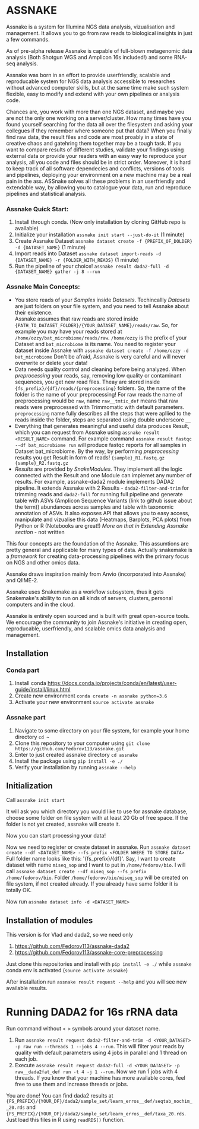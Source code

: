 # ASSNAKE

Assnake is a system for Illumina NGS data analysis, vizualisation and management.
It allows you to go from raw reads to biological insights in just a few commands.

As of pre-alpha release Assnake is capable of full-blown metagenomic data analysis (Both Shotgun WGS and Amplicon 16s included!) and some RNA-seq analysis.

Assnake was born in an effort to provide userfriendly, scalable and reproducable system for NGS data analysis accessible to researches without advanced computer skills, but at the same time make such system flexible, easy to modify and extend with your own pipelines or analysis code.

Chances are, you work with more than one NGS dataset, and maybe you are not the only one working on a server/cluster. How many times have you found yourself searching for the data all over the filesystem and asking your collegues if they remember where someone put that data? When you finally find raw data, the result files and code are most proably in a state of creative chaos and gatehring them together may be a tough task. If you want to compare results of different studies, validate your findings using external data or provide your readers with an easy way to reproduce your analysis, all you code and files should be in strict order. Moreover, it is hard to keep track of all software dependecies and conflicts, versions of tools and pipelines, deploying your environment on a new machine may be a real pain in the ass. ASSnake solves all these problems in an userfriendly and extendable way, by allowing you to catalogue your data, run and reproduce pipelines and statistical analysis. 

### Assnake Quick Start:

1. Install through conda. (Now only installation by cloning GitHub repo is available)
2. Initialize your installation `assnake init start --just-do-it` (1 minute)
3. Create Assnake Dataset `assnake dataset create -f {PREFIX_OF_DOLDER} -d {DATASET_NAME}` (1 minute)
4. Import reads into Dataset `assnake dataset import-reads -d {DATASET_NAME} -r {FOLDER_WITH_READS}` (1 minute)
5. Run the pipeline of your choice! `assnake result dada2-full -d {DATASET_NAME} gather -j 8 --run`


### Assnake Main Concepts:

* You store reads of your *Samples* inside *Datasets*.
    Techincallly *Datasets* are just folders on your file system, and you need to tell Assnake about their existence.  
    Assnake assumes that raw reads are stored inside `{PATH_TO_DATASET_FOLDER}/{YOUR_DATASET_NAME}/reads/raw`.
    So, for example you may have your reads stored at `/home/ozzy/bat_microbiome/reads/raw`. `/home/ozzy` is the prefix of your Dataset and `bat_microbiome` is its name. You need to register your dataset inside Assnake with `assnake dataset create -f /home/ozzy -d bat_microbiome` Don't be afraid, Assnake is very careful and will never overwrite or delete your data!
* Data needs quality control and cleaning before being analyzed. When *preprocessing* your reads, say, removing low quality or contaminant sequences, you get new read files. Theay are stored inside `{fs_prefix}/{df}/reads/{preprocessing}` folders. So, the name of the folder is the name of your preprocessing! For raw reads the name of preprocessing would be `raw`, name `raw__tmtic_def` means that raw reads were preprocessed with Trimmomatic with default parameters. `preprocessing` name fully describes all the steps that were apllied to the reads inside the folder, steps are separated using double underscore `__`
* Everything that generates meaningful and useful data produces Result, which you can request from Assnake using `assnake result <RESULT_NAME>` command. For example command `assnake result fastqc --df bat_microbiome run` will produce fastqc reports for all samples in Dataset bat_microbiome. By the way, by performing *preprocessing* results you get Result in form of reads! `{sample}_R1.fastq.gz {sample}_R2.fastq.gz`
* *Results* are provided by *SnakeModules*. They implement all the logic connected with the Result and one Module can implemet any number of results. For example, assnake-dada2 module implements DADA2 pipeline. It extends Assnake with 2 Results - `dada2-filter-and-trim` for trimming reads and `dada2-full` for running full pipeline and generate table with ASVs (Amplicon Sequence Variants (link to github issue about the term)) abundances across samples and table with taxonomic annotation of ASVs. It also exposes API that allows you to easy access, manipulate and vizualise this data (Heatmaps, Barplots, PCA plots) from Python or R (Notebooks are great!) *More on that in Extending Assnake section* - not written

This four concepts are the foundation of the Assnake. This assumtions are pretty general and applicable for many types of data. Actually snakemake is a *framework* for creating data-processing pipelines with the primary focus on NGS and other omics data. 

Assnake draws inspiration mainly from Anvio (incorporated into Assnake) and QIIME-2. 

Assnake uses Snakemake as a workflow subsystem, thus it gets Snakemake's ability to run on all kinds of servers, clusters, personal computers and in the cloud.

Assnake is entirely open sourced and is built with great open-source tools. We encourage the community to join Assnake's initiative in creating open, reproducable, userfriendly, and scalable omics data analysis and management.

## Installation

### Conda part

1. Install conda https://docs.conda.io/projects/conda/en/latest/user-guide/install/linux.html
2. Create new environment `conda create -n assnake python=3.6`
3. Activate your new environment `source activate assnake`

### Assnake part

1. Navigate to some directory on your file system, for example your home directory `cd ~`
2. Clone this repository to your computer using `git clone https://github.com/Fedorov113/assnake.git` 
3. Enter to just created assnake directory `cd assnake`
4. Install the package using `pip install -e ./`
5. Verify your installation by running `assnake --help`


## Initialization
Call `assnake init start`

It will ask you which directory you would like to use for assnake database, choose some folder on file system with at least 20 Gb of free space. If the folder is not yet created, assnake will create it. 

Now you can start processing your data!

Now we need to register or create dataset in assnake. Run `assnake dataset create --df <DATASET_NAME> --fs_prefix <FOLDER WHERE TO STORE DATA>`
Full folder name looks like this: '{fs_prefix}/{df}'. Say, I want to create dataset with name `miseq_sop` and I want to put in `/home/fedorov/bio`.
I will call `assnake dataset create --df miseq_sop --fs_prefix /home/fedorov/bio`. Folder `/home/fedorov/bio/miseq_sop` will be created on file system, if not created already. If you already have same folder it is totally OK.

Now run `assnake dataset info -d <DATASET_NAME>`

## Installation of modules
This version is for Vlad and dada2, so we need only 
1. https://github.com/Fedorov113/assnake-dada2
2. https://github.com/Fedorov113/assnake-core-preprocessing 

Just clone this repositories and install with `pip install -e ./` while `assnake` conda env is activated (`source activate assnake`)

After installation run `assnake result request --help` and you will see new available results.

# Running DADA2 for 16s rRNA data
Run command without `< >` symbols around your dataset name.
1. Run `assnake result request dada2-filter-and-trim -d <YOUR_DATASET> -p raw run --threads 1 --jobs 4 --run`. This will filter your reads by quality with default parameters using 4 jobs in parallel and 1 thread on each job.
2. Execute `assnake result request dada2-full -d <YOUR_DATASET> -p raw__dada2fat_def run -t 4 -j 1 --run`. Now we run 1 jobs with 4 threads. If you know that your machine has more available cores, feel free to use them and increase threads or jobs. 

You are done! You can find dada2 results at `{FS_PREFIX}/{YOUR_DF}/dada2/sample_set/learn_erros__def/seqtab_nochim__20.rds` and `{FS_PREFIX}/{YOUR_DF}/dada2/sample_set/learn_erros__def/taxa_20.rds`.
Just load this files in R using `readRDS()` function.


<!-- # OLD

Analysis of metagenomics data consists of 2 steps: quality control and preprocessing, and analysis itself. 


## List of implemented preprocessing steps:
1. Downloading data from SRA.  
2. Count number of base pairs and reads in fastq files.
3. Check quality with FastQC.
4. Trimming with Trimmomatic.

## List of implemented analysis steps and tools:
* Taxonomic profiling.
    1. Metaphlan2
    2. Kraken 1
    3. Centrifuge
* Functional profiling
    1. Humann2
* Mapping
    1. Bowtie2
    2. BWA
* Assembly
    1. Megahit
* Antibiotic resistance annotation.
    1. Megares

## Configuration

You need to configure the following parameters in your `config.yml`

```
assembly_dir: 'absolute path to direcrory for storing assemblies'
assnake_db: 'absolute path to directory for storing meta-information'
fna_db_dir: 'absolute path to your fasta database'
```

## How it works

Assnake assumes that you work with *datasets*, and inside each *dataset* you have multiple *samples*.

The pipeline itself is built using Snakemake. You define rules, which take files as input an produce output files, executing some code. This easy yet powerful technique allows you to build complex data processing pipelines. Snakemake understands what to do by looking at input/output file paths. 

Consider the following: you have your samples, and you want to assemble them and map on resulting contigs. Your rules will look like this (note that we ask for contigs in mapping rule, and input file for mapping rule is the output file for assembly rule, that's the magic):
```
rule assemble:
    input: 
        r1 = '{sample}_R1.fastq.gz',
        r2 = '{sample}_R2.fastq.gz'
    output:
        contigs = '{sample}_assembly.fasta'
    run:
        shell('megahit -1 {input.r1} -2 {input.r2} -o {output.contigs}')

rule map_on_contigs:
    input: 
        r1 = '{sample}_R1.fastq.gz',
        r2 = '{sample}_R2.fastq.gz',
        contigs = {assembled_sample}_assembly.fasta
    output:
        sam = '{sample}_vs_{assembled_sample}_assembly.sam'
    run:
        shell('bwa {input.r1} {input.r2} > {output.sam')

samples = ['A', 'B', 'C']
rule assemble_and_map:
    input: 'A_vs_A_assembly.sam'
```

What we have in curly braces is called *wildcards*. *wildcards* take some user defined value, and that's how Snakemake knows exactly what to do. In the example above rule `map_on_contigs` we have wildcards `sample` and `assembled_sample`. We can give `sample` value `A` and `assembled_sample` value `B`, thus telling snakemake to assemble `B` and map `A` on resulting contg. *Wildcards* are the central part of Assnake, and understanding them is vital.

## Data structure

Metagenomic data is stored in `{prefix}/{df}/reads/{preproc}/{sample}/{sample}_{strand}.fastq.gz`. Let's break down the wildcards:

* `prefix` - denotes absolute directory where your dataset is stored. Usage of prefix allows you to store data on different disks, or structure your data by host species, and generally provides more flexibility.
* `df` - name of your dataset.
* `preproc` - is short for *preprocessing* and carries information about how you preprocessed your data. You can cascade preprocessing steps using `__` as a delimeter. For example, `raw__tmtic_def1__no_hum` means that you processed yor raw data with trimmomatic usind default1 parameters and than removed human DNA contamination.
* `sample` - name of your sample.
* `strand` - strand of your sequences. Assnake works only with paired-end sequences at the moment.

Meta-information is stored inside `assnake_db` directory of your choice. The structure of this folder is as follows:

```
|-- <df_name_1>
   |-- df_info.yaml
   |-- sources.tsv
   |-- biospecimens.tsv
   |-- mg_samples.tsv
|-- <df_name_2>
   |-- df_info.yaml
   |-- sources.tsv
   |-- biospecimens.tsv
   |-- mg_samples.tsv
...
```

* `df_info.yaml` holds meta-info about dataset. Mandatory fields are:
    * df - name of the dataset. Must be the same as dataset dir name.
    * fs_prefix - absolute path of the directory, where dataset is stored.
* `sources.tsv` contains information about objects of study (sources of biospecimens). Columns are:
    * `source` - unique identificator of source. Alphanumeric, `-` and `_`
    * `description` - free text with description of source.
* `biospecimens.tsv`
    * `biospecimen`
    * `source`
    * `time`
    * `description`
* `mg_samples.tsv`
    * `biospecimen`
    * `fs_name`



### Reference data
Reference data is stored inside the `database` directory. It includes various databases for tools and fasta files. Fasta files are stored in `fna_db_dir` and inside that folder you can nest folders as deep as you like. For example: `handplaced/RNAbacteriophages/Escherichia_virus_Qbeta/Escherichia_virus_Qbeta_genomic.fa` When asking for output mapped file just replace `/` with `__` in path. 

### What can be done with Assnake

#### Prepocessing

* Trimmomatic
    * Resulting file to request: `{prefix}/{df}/reads/{preproc}__tmtic_{params}/{sample}/{sample}_R1.fastq.gz`
* FastQC
    * Resulting file to request: `{prefix}/{df}/reads/{preproc}/{sample}/profile/{sample}_{strand}_fastqc.zip`
* BBmap repair
    * Resulting file to request: `{prefix}/{df}/reads/{preproc}__repair/{sample}/{sample}/_R1.fastq.gz`

#### Taxonomic profiling


### Assembly
You need to configure `assembly_dir` where assembles will be stored. Final contigs will be stored in `fna_db_dir`.

File to request: `{fna_db_dir}/assembly/mh__{params}/{dfs}/{samples}/{preprocs}/final_contigs__{min_len}.fa`

dfs are separated by `+`, preprocs by `--` and samples by `:`.

## Metagenome Assembled Genomes
MAG workflow is built around anvio, which is an awesome tool with great capabilities, you should defenitley check it out.
MAGs are binned using contigs assembled fron *n* samples. First, we create contigs_db in the folder with contigs, then we map reads back to contigs, create profiles and after that we apply binning step. #TODO We should store sample_profiles in samples mapping folder. We store merged profile in `{prefix}/{df}/anvio/merged_profiles/bwa__{bwa_params}___assembly___mh__{params}___{dfs}___{samples}___{preprocs}/MERGED/`



## Implementing new processing step.
In order to implement new processing step you need to create directory `./results/<result_name>`. Take any of the files Asshole can generate right now, or write your own rules.

Than you have a couple of options:

1. The easy way. Just create a file `./results/<result_name>/<result_name>.py` and code your snakemake rule there. Than include this file into `./bin/snake/base.py`. 

# Running tests
`python cli.py -s ./tests/test_snake.py`
 -->
